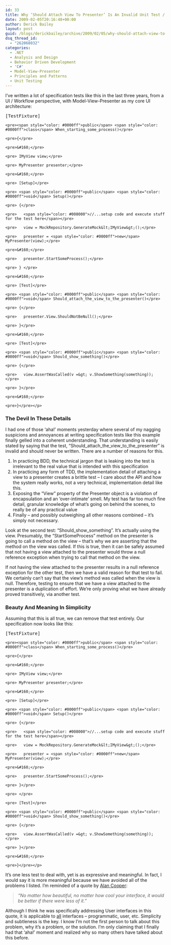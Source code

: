 ```yaml
---
id: 33
title: Why ‘Should Attach View To Presenter’ Is An Invalid Unit Test / Observation.
date: 2009-02-05T20:16:48+00:00
author: Derick Bailey
layout: post
guid: /blogs/derickbailey/archive/2009/02/05/why-should-attach-view-to-presenter-is-an-invalid-unit-test-observation.aspx
dsq_thread_id:
  - "262068032"
categories:
  - .NET
  - Analysis and Design
  - Behavior Driven Development
  - 'C#'
  - Model-View-Presenter
  - Principles and Patterns
  - Unit Testing
---
```

I’ve written a lot of specification tests like this in the last three years, from a UI / Workflow perspective, with Model-View-Presenter as my core UI architecture:

<div>
  <div>
    <pre>[TestFixture]</pre>
    
    <pre><span style="color: #0000ff">public</span> <span style="color: #0000ff">class</span> When_starting_some_process()</pre>
    
    <pre>{</pre>
    
    <pre>&#160;</pre>
    
    <pre> IMyView view;</pre>
    
    <pre> MyPresenter presenter;</pre>
    
    <pre>&#160;</pre>
    
    <pre> [Setup]</pre>
    
    <pre> <span style="color: #0000ff">public</span> <span style="color: #0000ff">void</span> Setup()</pre>
    
    <pre> {</pre>
    
    <pre>   <span style="color: #008000">//...setup code and execute stuff for the test here</span></pre>
    
    <pre>   view = MockRepository.GenerateMock&lt;IMyView&gt;();</pre>
    
    <pre>   presenter = <span style="color: #0000ff">new</span> MyPresenter(view);</pre>
    
    <pre>&#160;</pre>
    
    <pre>   presenter.StartSomeProcess();</pre>
    
    <pre> } </pre>
    
    <pre>&#160;</pre>
    
    <pre> [Test]</pre>
    
    <pre> <span style="color: #0000ff">public</span> <span style="color: #0000ff">void</span> Should_attach_the_view_to_the_presenter()</pre>
    
    <pre> {</pre>
    
    <pre>   presenter.View.ShouldNotBeNull();</pre>
    
    <pre> }</pre>
    
    <pre>&#160;</pre>
    
    <pre> [Test]</pre>
    
    <pre> <span style="color: #0000ff">public</span> <span style="color: #0000ff">void</span> Should_show_something()</pre>
    
    <pre> {</pre>
    
    <pre>   view.AssertWasCalled(v =&gt; v.ShowSomething(something));</pre>
    
    <pre> }</pre>
    
    <pre>&#160;</pre>
    
    <pre>}</pre></p>
  </div>
</div>

### The Devil In These Details

I had one of those ‘aha!’ moments yesterday where several of my nagging suspicions and annoyances at writing specification tests like this example finally gelled into a coherent understanding. That understanding is easily stated by saying that the test, “Should\_attach\_the\_view\_to\_the\_presenter” is invalid and should never be written. There are a number of reasons for this.

  1. In practicing BDD, the technical jargon that is leaking into the test is irrelevant to the real value that is intended with this specification
  2. In practicing any form of TDD, the implementation detail of attaching a view to a presenter creates a brittle test – I care about the API and how the system really works, not a very technical, implementation detail like this.
  3. Exposing the “View” property of the Presenter object is a violation of encapsulation and an ‘over-intimate’ smell. My test has far too much fine detail, granular knowledge of what’s going on behind the scenes, to really be of any practical value
  4. Finally – and possibly outweighing all other reasons combined – it’s simply not necessary.

Look at the second test: “Should\_show\_something”. It’s actually using the view. Presumably, the “StartSomeProcess” method on the presenter is going to call a method on the view – that’s why we are asserting that the method on the view was called. If this is true, then it can be safely assumed that not having a view attached to the presenter would throw a null reference exception when trying to call that method on the view.

If not having the view attached to the presenter results in a null reference exception for the other test, then we have a valid reason for that test to fail. We certainly can’t say that the view’s method was called when the view is null. Therefore, testing to ensure that we have a view attached to the presenter is a duplication of effort. We’re only proving what we have already proved transitively, via another test. 

### Beauty And Meaning In Simplicity

Assuming that this is all true, we can remove that test entirely. Our specification now looks like this:

<div>
  <div>
    <pre>[TestFixture]</pre>
    
    <pre><span style="color: #0000ff">public</span> <span style="color: #0000ff">class</span> When_starting_some_process()</pre>
    
    <pre>{</pre>
    
    <pre>&#160;</pre>
    
    <pre> IMyView view;</pre>
    
    <pre> MyPresenter presenter;</pre>
    
    <pre>&#160;</pre>
    
    <pre> [Setup]</pre>
    
    <pre> <span style="color: #0000ff">public</span> <span style="color: #0000ff">void</span> Setup()</pre>
    
    <pre> {</pre>
    
    <pre>   <span style="color: #008000">//...setup code and execute stuff for the test here</span></pre>
    
    <pre>   view = MockRepository.GenerateMock&lt;IMyView&gt;();</pre>
    
    <pre>   presenter = <span style="color: #0000ff">new</span> MyPresenter(view);</pre>
    
    <pre>&#160;</pre>
    
    <pre>   presenter.StartSomeProcess();</pre>
    
    <pre> }</pre>
    
    <pre> </pre>
    
    <pre> [Test]</pre>
    
    <pre> <span style="color: #0000ff">public</span> <span style="color: #0000ff">void</span> Should_show_something()</pre>
    
    <pre> {</pre>
    
    <pre>   view.AssertWasCalled(v =&gt; v.ShowSomething(something));</pre>
    
    <pre> }</pre>
    
    <pre>&#160;</pre>
    
    <pre>}</pre></p>
  </div>
</div>

It’s one less test to deal with, yet is as expressive and meaningful. In fact, I would say it is more meaningful because we have avoided all of the problems I listed. I’m reminded of a quote by <a href="http://en.wikipedia.org/wiki/Alan_Cooper" target="_blank">Alan Cooper</a>:

> _“No matter how beautiful, no matter how cool your interface, it would be better if there were less of it.”_

Although I think he was specifically addressing User interfaces in this quote, it is applicable to <u>all</u> interfaces – programmatic, user, etc. Simplicity and subtleness is the key. I know I’m not the first person to talk about this problem, why it’s a problem, or the solution. I’m only claiming that I finally had that ‘aha!’ moment and realized why so many others have talked about this before.